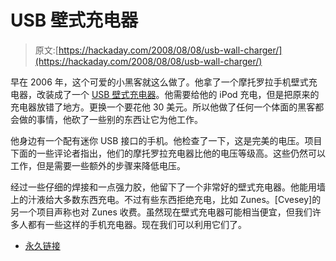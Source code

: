 # USB 壁式充电器

> 原文:[https://hackaday.com/2008/08/08/usb-wall-charger/](https://hackaday.com/2008/08/08/usb-wall-charger/)

早在 2006 年，这个可爱的小黑客就这么做了。他拿了一个摩托罗拉手机壁式充电器，改装成了一个 [USB 壁式充电器](http://www.instructables.com/id/EW34GYMNI8EV2Z3JM8/)。他需要给他的 iPod 充电，但是把原来的充电器放错了地方。更换一个要花他 30 美元。所以他做了任何一个体面的黑客都会做的事情，他砍了一些别的东西让它为他工作。

他身边有一个配有迷你 USB 接口的手机。他检查了一下，这是完美的电压。项目下面的一些评论者指出，他们的摩托罗拉充电器比他的电压等级高。这些仍然可以工作，但是需要一些额外的步骤来降低电压。

经过一些仔细的焊接和一点强力胶，他留下了一个非常好的壁式充电器。他能用墙上的汁液给大多数东西充电。不过有些东西拒绝充电，比如 Zunes。[Cvesey]的另一个项目声称也对 Zunes 收费。虽然现在壁式充电器可能相当便宜，但我们许多人都有一些这样的手机充电器。现在我们可以利用它们了。

*   [永久链接](http://www.instructables.com/id/EMOU6XRZU8EV2Z3JQC/)